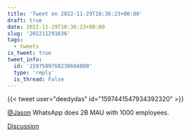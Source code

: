 ```yaml
---
title: 'Tweet on 2022-11-29T16:36:23+00:00'
draft: true
date: 2022-11-29T16:36:23+00:00
slug: '202211291636'
tags:
  - tweets
is_tweet: true
tweet_info:
  id: '1597509768230604800'
  type: 'reply'
  is_thread: False
---
```




{{< tweet user="deedydas" id="1597441547934392320" >}}

[@Jason](https://x.com/Jason) WhatsApp does 2B MAU with 1000 employees.

[Discussion](https://x.com/sytelus/status/1597509768230604800)
